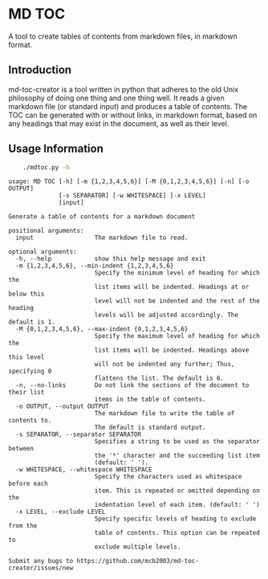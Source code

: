 # MD TOC
  A tool to create tables of contents from markdown files, in markdown
  format.

## Introduction

  md-toc-creator is a tool written in python that adheres to the old
  Unix philosophy of doing one thing and one thing well. It reads a given
  markdown file (or standard input) and produces a table of contents. The
  TOC can be generated  with or without links, in markdown format, based
  on any headings that may exist in the document, as well as their level.

## Usage Information

```bash
    ./mdtoc.py -h
```

    usage: MD TOC [-h] [-m {1,2,3,4,5,6}] [-M {0,1,2,3,4,5,6}] [-n] [-o OUTPUT]
                  [-s SEPARATOR] [-w WHITESPACE] [-x LEVEL]
                  [input]

    Generate a table of contents for a markdown document

    positional arguments:
      input                 The markdown file to read.

    optional arguments:
      -h, --help            show this help message and exit
      -m {1,2,3,4,5,6}, --min-indent {1,2,3,4,5,6}
                            Specify the minimum level of heading for which the
                            list items will be indented. Headings at or below this
                            level will not be indented and the rest of the heading
                            levels will be adjusted accordingly. The default is 1.
      -M {0,1,2,3,4,5,6}, --max-indent {0,1,2,3,4,5,6}
                            Specify the maximum level of heading for which the
                            list items will be indented. Headings above this level
                            will not be indented any further; Thus, specifying 0
                            flattens the list. The default is 6.
      -n, --no-links        Do not link the sections of the document to their list
                            items in the table of contents.
      -o OUTPUT, --output OUTPUT
                            The markdown file to write the table of contents to.
                            The default is standard output.
      -s SEPARATOR, --separator SEPARATOR
                            Specifies a string to be used as the separator between
                            the '*' character and the succeeding list item
                            (default: ' ').
      -w WHITESPACE, --whitespace WHITESPACE
                            Specify the characters used as whitespace before each
                            item. This is repeated or omitted depending on the
                            indentation level of each item. (default: ' ')
      -x LEVEL, --exclude LEVEL
                            Specify specific levels of heading to exclude from the
                            table of contents. This option can be repeated to
                            exclude multiple levels.

    Submit any bugs to https://github.com/mcb2003/md-toc-creater/issues/new
